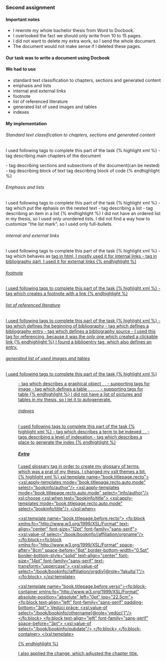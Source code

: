 ### Second assignment

#### Important notes

* I rewrote my whole bachelor thesis from Word to Docbook.
* I overlooked the fact we should only write from 10 to 15 pages.
* I did not want to delete my extra work, so I send the whole document.
* The document would not make sense if I deleted these pages.

#### Our task was to write a document using Docbook

#### We had to use
* standard text classification to chapters, sections and generated content
* emphasis and lists
* internal and external links
* footnote
* list of referenced literature
* generated list of used images and tables
* indexes

#### My implementation
###### Standard text classification to chapters, sections and generated content
I used following tags to complete this part of the task
{% highlight xml %}
    <chapter> - tag describing main chapters of the document
    <section> - tag describing sections and subsections of the document(can be nested)
    <para> - tag describing block of text
    <programlisting> tag describing  block of code
{% endhighlight %}
###### Emphasis and lists
I used following tags to complete this part of the task
{% highlight xml %}
    <emphasis> - tag which put the ephasis on the nested text
    <itemizedlist> - tag describing a list
    <listitem> - tag describing an item in a list
{% endhighlight %}
I did not have an ordered list in my thesis, so I used only unordered lists.
I did not find a way how to customize "the list mark", so I used only full-bullets.
###### internal and external links
I used following tags to complete this part of the task
{% highlight xml %}
    <xref linkend=''/> - tag which behaves as <a href=''> tag in html, I mostly used it for internal links
    <ulink url='' /> - tag in bibliography part, I used it for external links
{% endhighlight %}
###### footnote
I used following tags to complete this part of the task
{% highlight xml %}
    <footnote> - tag which creates a footnote with a link
{% endhighlight %}
###### list of referenced literature
I used following tags to complete this part of the task
{% highlight xml %}
    <bibliography> - tag which defines the beginning of bibliography
    <bibliomixed> - tag which defines a bibliography entry
    <bibliomisc> - tag which defines a bibliography source
    <xref linkend=''/> - I used this tag for referencing, because it was the only one which created a clickable link
{% endhighlight %}
I found a biblioentry tag, which also defines an entry.
###### generated list of used images and tables
I used following tags to complete this part of the task
{% highlight xml %}
    <figure> - tag which describes a graphical object
    <mediaobject>, <imageobject>, <imagedata> - supporting tags for image
    <table> - tag which defines a table
    <tgroup>, <colspec>, <thead>, <row>, <tbody>, <entry> - supporting tags for table
{% endhighlight %}
I did not have a list of pictures and tables in my thesis, so I let it to autogenerate.
###### indexes
I used following tags to complete this part of the task
{% highlight xml %}
   </indexterm> - tag which describes a term to be indexed
   <primary>, <secondary>, <tertiary> - tags describing a level of indexation
   <index> - tag which describes a place to generate the index
{% endhighlight %}
##### Extra
I used glossary tag in order to create my glossary of terms, which was a prat of my thesis.
I changed my xslt themes a bit.
{% highlight xml %}
xsl:template name="book.titlepage.recto">
  <xsl:apply-templates mode="book.titlepage.recto.auto.mode" select="bookinfo/author"/>
  <xsl:apply-templates mode="book.titlepage.recto.auto.mode" select="info/author"/>
  <xsl:choose>
    <xsl:when test="bookinfo/title">
      <xsl:apply-templates mode="book.titlepage.recto.auto.mode" select="bookinfo/title"/>
    </xsl:when>
   <!-- I moved the order of titles in the middle of title page. -->

   <xsl:template name="book.titlepage.before.recto">
     <fo:block xmlns:fo="http://www.w3.org/1999/XSL/Format" text-align="center" font-size="12pt" font-family="sans-serif">
         <xsl:value-of select="/book/bookinfo//affiliation/orgname"/>
       </fo:block><fo:block xmlns:fo="http://www.w3.org/1999/XSL/Format" space-after="8cm" space-before="6pt" border-bottom-width="0.5pt" border-bottom-style="solid" text-align="center" font-size="14pt" font-family="sans-serif"  text-transform="uppercase">
         <xsl:value-of select="/book/bookinfo//affiliation/orgdiv[@role='fakulta']"/>
       </fo:block>
   </xsl:template>

   <xsl:template name="book.titlepage.before.verso"><fo:block-container xmlns:fo="http://www.w3.org/1999/XSL/Format" absolute-position="absolute" left="0pt" top="22.5cm">
         <fo:block text-align="left" font-family="sans-serif" padding-bottom="3pt">
   	Vedúci práce: <xsl:value-of select="/book/bookinfo/othername[@role='vedúci']"/>
          </fo:block>
          <fo:block text-align="left" font-family="sans-serif" space-before="3pt">
   	       <xsl:value-of select="/book/bookinfo/pubdate"/>
          </fo:block>
       </fo:block-container>
   </xsl:template>

   <!-- I also adjusted some font-sizes, bottom borders and alignments in order to docbook's title page more resemble my bachelor's title page. -->
{% endhighlight %}

I also applied the change, which adjusted the chapter title.
